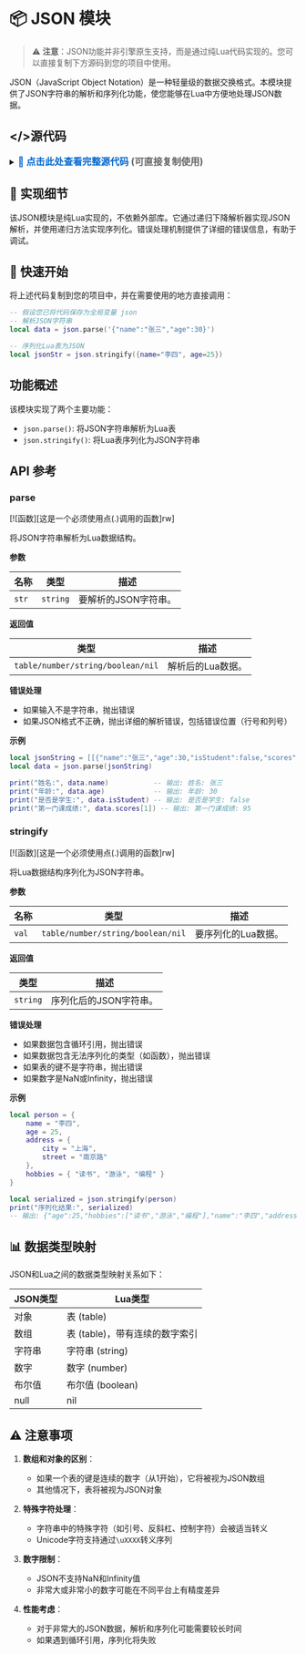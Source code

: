 # 📦 JSON 模块

> ⚠️ **注意**：JSON功能并非引擎原生支持，而是通过纯Lua代码实现的。您可以直接复制下方源码到您的项目中使用。

JSON（JavaScript Object Notation）是一种轻量级的数据交换格式。本模块提供了JSON字符串的解析和序列化功能，使您能够在Lua中方便地处理JSON数据。

## &lt;/&gt;源代码

<details>
<summary>
<h3 style="display: inline-block; margin: 0; cursor: pointer;">
<span style="color: #0066cc;">📄 点击此处查看完整源代码</span> <span style="color: #666;">(可直接复制使用)</span>
</h3>
</summary>

```lua
local json = {}
local space_chars = { [' '] = true, ['\t'] = true, ['\r'] = true, ['\n'] = true }
local digit_chars = {
    ['0'] = true,
    ['1'] = true,
    ['2'] = true,
    ['3'] = true,
    ['4'] = true,
    ['5'] = true,
    ['6'] = true,
    ['7'] = true,
    ['8'] = true,
    ['9'] = true
}
local hex_chars = {
    ['0'] = true,
    ['1'] = true,
    ['2'] = true,
    ['3'] = true,
    ['4'] = true,
    ['5'] = true,
    ['6'] = true,
    ['7'] = true,
    ['8'] = true,
    ['9'] = true,
    ['a'] = true,
    ['b'] = true,
    ['c'] = true,
    ['d'] = true,
    ['e'] = true,
    ['f'] = true,
    ['A'] = true,
    ['B'] = true,
    ['C'] = true,
    ['D'] = true,
    ['E'] = true,
    ['F'] = true
}
local escape_chars = {
    ['\\'] = '\\',
    ['/'] = '/',
    ['"'] = '"',
    ['b'] = '\b',
    ['f'] = '\f',
    ['n'] = '\n',
    ['r'] = '\r',
    ['t'] = '\t'
}
local literals = {
    ['true'] = true,
    ['false'] = false,
    ['null'] = nil
}

local function decode_error(str, pos, msg)
    local line_count = 1
    local col_count = 1
    for i = 1, pos do
        col_count = col_count + 1
        if str:sub(i, i) == '\n' then
            line_count = line_count + 1
            col_count = 1
        end
    end
    error(string.format("JSON解析错误：%s，位置 %d（行 %d, 列 %d）", msg, pos, line_count, col_count))
end

local function skip_whitespace(str, pos)
    while pos <= #str and space_chars[str:sub(pos, pos)] do
        pos = pos + 1
    end
    return pos
end

local function parse_string(str, pos)
    pos = pos + 1
    local result = ""
    local escape = false
    local i = pos

    while i <= #str do
        local c = str:sub(i, i)
        if escape then
            if escape_chars[c] then
                result = result .. escape_chars[c]
            elseif c == 'u' then
                if i + 4 > #str then
                    decode_error(str, i, "不完整的Unicode转义序列")
                end
                local hex = str:sub(i + 1, i + 4)
                for j = 1, 4 do
                    if not hex_chars[hex:sub(j, j)] then
                        decode_error(str, i + j, "无效的Unicode转义序列")
                    end
                end
                local code = tonumber(hex, 16)
                local bytes

                if code < 0x80 then
                    bytes = string.char(code)
                elseif code < 0x800 then
                    bytes = string.char(
                        0xC0 + math.floor(code / 0x40),
                        0x80 + (code % 0x40)
                    )
                else
                    bytes = string.char(
                        0xE0 + math.floor(code / 0x1000),
                        0x80 + (math.floor(code / 0x40) % 0x40),
                        0x80 + (code % 0x40)
                    )
                end
                result = result .. bytes
                i = i + 4
            else
                decode_error(str, i, "无效的转义序列 \\" .. c)
            end
            escape = false
        elseif c == '\\' then
            escape = true
        elseif c == '"' then
            return result, i + 1
        else
            result = result .. c
        end
        i = i + 1
    end
    decode_error(str, pos, "未闭合的字符串")
end

local function parse_number(str, pos)
    local start_pos = pos
    local is_negative = false

    if str:sub(pos, pos) == '-' then
        is_negative = true
        pos = pos + 1
    end

    if str:sub(pos, pos) == '0' then
        pos = pos + 1
    elseif digit_chars[str:sub(pos, pos)] then
        pos = pos + 1
        while pos <= #str and digit_chars[str:sub(pos, pos)] do
            pos = pos + 1
        end
    else
        decode_error(str, pos, "无效的数值")
    end

    if pos <= #str and str:sub(pos, pos) == '.' then
        pos = pos + 1
        if not digit_chars[str:sub(pos, pos)] then
            decode_error(str, pos, "小数点后必须有数字")
        end
        while pos <= #str and digit_chars[str:sub(pos, pos)] do
            pos = pos + 1
        end
    end

    if pos <= #str and (str:sub(pos, pos) == 'e' or str:sub(pos, pos) == 'E') then
        pos = pos + 1
        if str:sub(pos, pos) == '+' or str:sub(pos, pos) == '-' then
            pos = pos + 1
        end
        if not digit_chars[str:sub(pos, pos)] then
            decode_error(str, pos, "指数必须有数字")
        end
        while pos <= #str and digit_chars[str:sub(pos, pos)] do
            pos = pos + 1
        end
    end

    local num_str = str:sub(start_pos, pos - 1)
    local num = tonumber(num_str)

    if not num then
        decode_error(str, start_pos, "无效的数值")
    end
    return num, pos
end

local function look_ahead(str, pos, target)
    for i = 1, #target do
        if pos + i - 1 > #str or str:sub(pos + i - 1, pos + i - 1) ~= target:sub(i, i) then
            return false
        end
    end
    return true
end

local function parse_literal(str, pos)
    for name, value in pairs(literals) do
        if look_ahead(str, pos, name) then
            return value, pos + #name
        end
    end
    decode_error(str, pos, "无效的字面值")
end

local parse_object, parse_array, parse_value

parse_value = function(str, pos)
    pos = skip_whitespace(str, pos)
    local c = str:sub(pos, pos)

    if c == '"' then
        return parse_string(str, pos)
    elseif c == '{' then
        return parse_object(str, pos)
    elseif c == '[' then
        return parse_array(str, pos)
    elseif c == '-' or digit_chars[c] then
        return parse_number(str, pos)
    elseif c == 't' or c == 'f' or c == 'n' then
        return parse_literal(str, pos)
    else
        decode_error(str, pos, "无法识别的值")
    end
end

parse_object = function(str, pos)
    pos = pos + 1
    local obj = {}
    local isempty = true

    pos = skip_whitespace(str, pos)
    if str:sub(pos, pos) == '}' then
        return obj, pos + 1
    end

    while true do
        pos = skip_whitespace(str, pos)

        if str:sub(pos, pos) ~= '"' then
            decode_error(str, pos, "对象键必须是字符串")
        end

        local key
        key, pos = parse_string(str, pos)

        pos = skip_whitespace(str, pos)

        if str:sub(pos, pos) ~= ':' then
            decode_error(str, pos, "对象键值对之间缺少冒号")
        end
        pos = pos + 1

        local val
        val, pos = parse_value(str, pos)

        obj[key] = val
        isempty = false

        pos = skip_whitespace(str, pos)

        if str:sub(pos, pos) == '}' then
            return obj, pos + 1
        elseif str:sub(pos, pos) == ',' then
            pos = pos + 1
        else
            decode_error(str, pos, "对象格式不正确")
        end
    end
end

parse_array = function(str, pos)
    pos = pos + 1
    local arr = {}
    local index = 1

    pos = skip_whitespace(str, pos)
    if str:sub(pos, pos) == ']' then
        return arr, pos + 1
    end

    while true do
        local val
        val, pos = parse_value(str, pos)

        arr[index] = val
        index = index + 1

        pos = skip_whitespace(str, pos)

        if str:sub(pos, pos) == ']' then
            return arr, pos + 1
        elseif str:sub(pos, pos) == ',' then
            pos = pos + 1
        else
            decode_error(str, pos, "数组格式不正确")
        end
    end
end

function json.parse(str)
    if type(str) ~= "string" then
        error("json.parse需要一个字符串参数")
    end

    local pos = skip_whitespace(str, 1)
    local val, next_pos = parse_value(str, pos)

    next_pos = skip_whitespace(str, next_pos)
    if next_pos <= #str then
        decode_error(str, next_pos, "JSON字符串尾部有多余内容")
    end

    return val
end

local function kind_of(obj)
    if type(obj) ~= 'table' then return type(obj) end
    local i = 1
    for _ in pairs(obj) do
        if obj[i] ~= nil then i = i + 1 else return 'table' end
    end
    if i == 1 then return 'table' else return 'array' end
end

local function escape_str(s)
    local result = s:gsub('[%z\1-\31\\"]', function(c)
        local special = escape_chars[c]
        if special then
            return '\\' .. special
        end
        return string.format('\\u00%02x', string.byte(c))
    end)
    return result
end

local function encode(val, stack)
    local t = type(val)

    if t == 'string' then
        return '"' .. escape_str(val) .. '"'
    elseif t == 'number' then
        if val ~= val or val >= math.huge or val <= -math.huge then
            error("无法序列化'" .. tostring(val) .. "'到JSON，JSON不支持Infinity/NaN")
        end
        return tostring(val)
    elseif t == 'boolean' then
        return tostring(val)
    elseif t == 'nil' then
        return 'null'
    elseif t == 'table' then
        if stack and stack[val] then error("循环引用") end
        if not stack then stack = {} end
        stack[val] = true

        local result
        local kind = kind_of(val)

        if kind == 'array' then
            result = {}
            for i, v in ipairs(val) do
                result[i] = encode(v, stack)
            end
            result = '[' .. table.concat(result, ',') .. ']'
        else
            result = {}
            for k, v in pairs(val) do
                if type(k) ~= 'string' then
                    error("JSON对象的键必须是字符串")
                end
                table.insert(result, '"' .. escape_str(k) .. '":' .. encode(v, stack))
            end
            result = '{' .. table.concat(result, ',') .. '}'
        end

        stack[val] = nil
        return result
    else
        error("无法序列化'" .. type(val) .. "'类型到JSON")
    end
end

function json.stringify(val)
    local error_handler = function(err)
        return "JSON序列化错误: " .. err
    end
    
    local success, result = xpcall(function() return encode(val) end, error_handler)
    if success then
        return result
    else
        error(result)
    end
end

return json
```

</details>

## 🔧 实现细节

该JSON模块是纯Lua实现的，不依赖外部库。它通过递归下降解析器实现JSON解析，并使用递归方法实现序列化。错误处理机制提供了详细的错误信息，有助于调试。

## 🚀 快速开始

将上述代码复制到您的项目中，并在需要使用的地方直接调用：

```lua
-- 假设您已将代码保存为全局变量 json
-- 解析JSON字符串
local data = json.parse('{"name":"张三","age":30}')

-- 序列化Lua表为JSON
local jsonStr = json.stringify({name="李四", age=25})
```

## 功能概述

该模块实现了两个主要功能：
- `json.parse()`: 将JSON字符串解析为Lua表
- `json.stringify()`: 将Lua表序列化为JSON字符串

## API 参考

### parse

[![函数][这是一个必须使用点(.)调用的函数]rw]

将JSON字符串解析为Lua数据结构。

**参数**

| 名称 | 类型 | 描述 |
| ---- | ---- | ----------- |
| `str` | `string` | 要解析的JSON字符串。 |

**返回值**

| 类型 | 描述 |
| ---- | ----------- |
| `table/number/string/boolean/nil` | 解析后的Lua数据。 |

**错误处理**

- 如果输入不是字符串，抛出错误
- 如果JSON格式不正确，抛出详细的解析错误，包括错误位置（行号和列号）

**示例**

```lua
local jsonString = [[{"name":"张三","age":30,"isStudent":false,"scores":[95,82,78]}]]
local data = json.parse(jsonString)

print("姓名:", data.name)           -- 输出: 姓名: 张三
print("年龄:", data.age)            -- 输出: 年龄: 30
print("是否是学生:", data.isStudent) -- 输出: 是否是学生: false
print("第一门课成绩:", data.scores[1]) -- 输出: 第一门课成绩: 95
```

### stringify

[![函数][这是一个必须使用点(.)调用的函数]rw]

将Lua数据结构序列化为JSON字符串。

**参数**

| 名称 | 类型 | 描述 |
| ---- | ---- | ----------- |
| `val` | `table/number/string/boolean/nil` | 要序列化的Lua数据。 |

**返回值**

| 类型 | 描述 |
| ---- | ----------- |
| `string` | 序列化后的JSON字符串。 |

**错误处理**

- 如果数据包含循环引用，抛出错误
- 如果数据包含无法序列化的类型（如函数），抛出错误
- 如果表的键不是字符串，抛出错误
- 如果数字是NaN或Infinity，抛出错误

**示例**

```lua
local person = {
    name = "李四",
    age = 25,
    address = {
        city = "上海",
        street = "南京路"
    },
    hobbies = { "读书", "游泳", "编程" }
}

local serialized = json.stringify(person)
print("序列化结果:", serialized)
-- 输出: {"age":25,"hobbies":["读书","游泳","编程"],"name":"李四","address":{"city":"上海","street":"南京路"}}
```

## 📊 数据类型映射

JSON和Lua之间的数据类型映射关系如下：

| JSON类型 | Lua类型 |
| -------- | ------- |
| 对象 | 表 (table) |
| 数组 | 表 (table)，带有连续的数字索引 |
| 字符串 | 字符串 (string) |
| 数字 | 数字 (number) |
| 布尔值 | 布尔值 (boolean) |
| null | nil |

## ⚠️ 注意事项

1. **数组和对象的区别**：
   - 如果一个表的键是连续的数字（从1开始），它将被视为JSON数组
   - 其他情况下，表将被视为JSON对象

2. **特殊字符处理**：
   - 字符串中的特殊字符（如引号、反斜杠、控制字符）会被适当转义
   - Unicode字符支持通过`\uXXXX`转义序列

3. **数字限制**：
   - JSON不支持NaN和Infinity值
   - 非常大或非常小的数字可能在不同平台上有精度差异

4. **性能考虑**：
   - 对于非常大的JSON数据，解析和序列化可能需要较长时间
   - 如果遇到循环引用，序列化将失败
